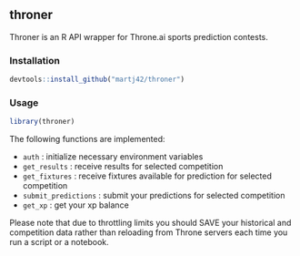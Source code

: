 <!-- README.md is generated from README.Rmd. Please edit that file -->
throner
-------

Throner is an R API wrapper for Throne.ai sports prediction contests.

### Installation

``` r
devtools::install_github("martj42/throner")
```

### Usage

``` r
library(throner)
```

The following functions are implemented:

-   `auth` : initialize necessary environment variables
-   `get_results` : receive results for selected competition
-   `get_fixtures` : receive fixtures available for prediction for selected competition
-   `submit_predictions` : submit your predictions for selected competition
-   `get_xp` : get your xp balance

Please note that due to throttling limits you should SAVE your historical and competition data rather than reloading from Throne servers each time you run a script or a notebook.
